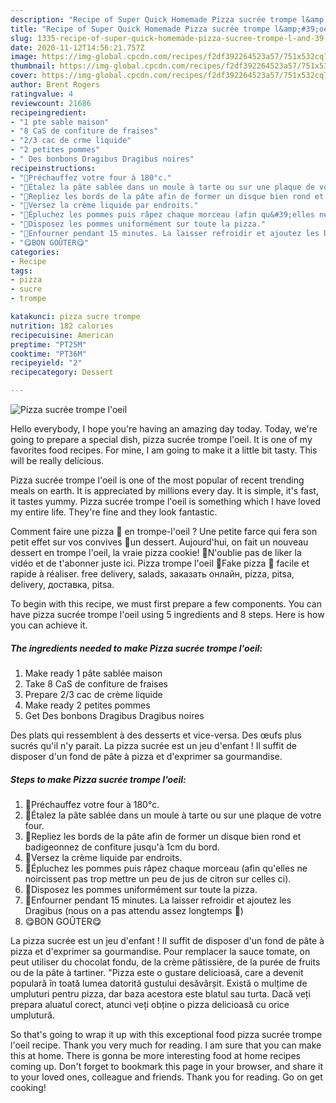 ```yaml
---
description: "Recipe of Super Quick Homemade Pizza sucrée trompe l&amp;#39;oeil"
title: "Recipe of Super Quick Homemade Pizza sucrée trompe l&amp;#39;oeil"
slug: 1335-recipe-of-super-quick-homemade-pizza-sucree-trompe-l-and-39-oeil
date: 2020-11-12T14:56:21.757Z
image: https://img-global.cpcdn.com/recipes/f2df392264523a57/751x532cq70/pizza-sucree-trompe-loeil-photo-principale-de-la-recette.jpg
thumbnail: https://img-global.cpcdn.com/recipes/f2df392264523a57/751x532cq70/pizza-sucree-trompe-loeil-photo-principale-de-la-recette.jpg
cover: https://img-global.cpcdn.com/recipes/f2df392264523a57/751x532cq70/pizza-sucree-trompe-loeil-photo-principale-de-la-recette.jpg
author: Brent Rogers
ratingvalue: 4
reviewcount: 21686
recipeingredient:
- "1 pte sable maison"
- "8 CaS de confiture de fraises"
- "2/3 cac de crme liquide"
- "2 petites pommes"
- " Des bonbons Dragibus Dragibus noires"
recipeinstructions:
- "🍕Préchauffez votre four à 180°c."
- "🍕Étalez la pâte sablée dans un moule à tarte ou sur une plaque de votre four."
- "🍕Repliez les bords de la pâte afin de former un disque bien rond et badigeonnez de confiture jusqu&#39;à 1cm du bord."
- "🍕Versez la crème liquide par endroits."
- "🍕Épluchez les pommes puis râpez chaque morceau (afin qu&#39;elles ne noircissent pas trop mettre un peu de jus de citron sur celles ci)."
- "🍕Disposez les pommes uniformément sur toute la pizza."
- "🍕Enfourner pendant 15 minutes. La laisser refroidir et ajoutez les Dragibus (nous on a pas attendu assez longtemps 🤣)"
- "😋BON GOÛTER😋"
categories:
- Recipe
tags:
- pizza
- sucre
- trompe

katakunci: pizza sucre trompe 
nutrition: 182 calories
recipecuisine: American
preptime: "PT25M"
cooktime: "PT36M"
recipeyield: "2"
recipecategory: Dessert

---
```



![Pizza sucrée trompe l&#39;oeil](https://img-global.cpcdn.com/recipes/f2df392264523a57/751x532cq70/pizza-sucree-trompe-loeil-photo-principale-de-la-recette.jpg)

Hello everybody, I hope you're having an amazing day today. Today, we're going to prepare a special dish, pizza sucrée trompe l&#39;oeil. It is one of my favorites food recipes. For mine, I am going to make it a little bit tasty. This will be really delicious.

Pizza sucrée trompe l&#39;oeil is one of the most popular of recent trending meals on earth. It is appreciated by millions every day. It is simple, it's fast, it tastes yummy. Pizza sucrée trompe l&#39;oeil is something which I have loved my entire life. They're fine and they look fantastic.

Comment faire une pizza 🍕 en trompe-l&#39;oeil ? Une petite farce qui fera son petit effet sur vos convives 🤩un dessert. Aujourd&#39;hui, on fait un nouveau dessert en trompe l&#39;oeil, la vraie pizza cookie! 💫N&#39;oublie pas de liker la vidéo et de t&#39;abonner juste ici. Pizza trompe l&#39;oeil 🍕Fake pizza 🍕 facile et rapide à réaliser. free delivery, salads, заказать онлайн, pizza, pitsa, delivery, доставка, pitsa.


To begin with this recipe, we must first prepare a few components. You can have pizza sucrée trompe l&#39;oeil using 5 ingredients and 8 steps. Here is how you can achieve it.

<!--inarticleads1-->

##### The ingredients needed to make Pizza sucrée trompe l&#39;oeil:

1. Make ready 1 pâte sablée maison
1. Take 8 CaS de confiture de fraises
1. Prepare 2/3 cac de crème liquide
1. Make ready 2 petites pommes
1. Get  Des bonbons Dragibus Dragibus noires


Des plats qui ressemblent à des desserts et vice-versa. Des œufs plus sucrés qu&#39;il n&#39;y parait. La pizza sucrée est un jeu d&#39;enfant ! Il suffit de disposer d&#39;un fond de pâte à pizza et d&#39;exprimer sa gourmandise. 

<!--inarticleads2-->

##### Steps to make Pizza sucrée trompe l&#39;oeil:

1. 🍕Préchauffez votre four à 180°c.
1. 🍕Étalez la pâte sablée dans un moule à tarte ou sur une plaque de votre four.
1. 🍕Repliez les bords de la pâte afin de former un disque bien rond et badigeonnez de confiture jusqu&#39;à 1cm du bord.
1. 🍕Versez la crème liquide par endroits.
1. 🍕Épluchez les pommes puis râpez chaque morceau (afin qu&#39;elles ne noircissent pas trop mettre un peu de jus de citron sur celles ci).
1. 🍕Disposez les pommes uniformément sur toute la pizza.
1. 🍕Enfourner pendant 15 minutes. La laisser refroidir et ajoutez les Dragibus (nous on a pas attendu assez longtemps 🤣)
1. 😋BON GOÛTER😋


La pizza sucrée est un jeu d&#39;enfant ! Il suffit de disposer d&#39;un fond de pâte à pizza et d&#39;exprimer sa gourmandise. Pour remplacer la sauce tomate, on peut utiliser du chocolat fondu, de la crème pâtissière, de la purée de fruits ou de la pâte à tartiner. &#34;Pizza este o gustare delicioasă, care a devenit populară în toată lumea datorită gustului desăvârșit. Există o mulțime de umpluturi pentru pizza, dar baza acestora este blatul sau turta. Dacă veți prepara aluatul corect, atunci veți obține o pizza delicioasă cu orice umplutură. 

So that's going to wrap it up with this exceptional food pizza sucrée trompe l&#39;oeil recipe. Thank you very much for reading. I am sure that you can make this at home. There is gonna be more interesting food at home recipes coming up. Don't forget to bookmark this page in your browser, and share it to your loved ones, colleague and friends. Thank you for reading. Go on get cooking!
